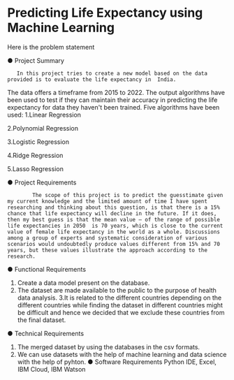 # Predicting Life Expectancy using Machine Learning
Here is the problem statement

●	Project Summary

       In this project tries to create a new model based on the data provided is to evaluate the life expectancy in  India.
The data offers a timeframe from 2015 to 2022. The output algorithms have been used to test if they can maintain their accuracy in predicting the life expectancy for data they haven't been trained. Five algorithms have been used:
1.Linear Regression

2.Polynomial Regression

3.Logistic Regression

4.Ridge Regression

5.Lasso Regression

●	Project Requirements

            The scope of this project is to predict the guesstimate given my current knowledge and the limited amount of time I have spent researching and thinking about this question, is that there is a 15% chance that life expectancy will decline in the future. If it does, then my best guess is that the mean value – of the range of possible life expectancies in 2050  is 70 years, which is close to the current value of female life expectancy in the world as a whole. Discussions among a group of experts and systematic consideration of various scenarios would undoubtedly produce values different from 15% and 70 years, but these values illustrate the approach according to the research.
            
●	Functional Requirements
 1. Create a data model present on the database.
 2. The dataset are made available to the public to the purpose of health data  analysis.
3.It is related to the different countries depending on the different countries while finding the dataset in different countries might be difficult and hence we decided that we exclude these countries from the final dataset.

●	Technical Requirements 
1.	The merged dataset by using the databases in the csv formats.
2.	We can use datasets with the help of machine learning and data science with the help of pyhton.
●	Software Requirements
        Python IDE, Excel, IBM Cloud, IBM Watson 


